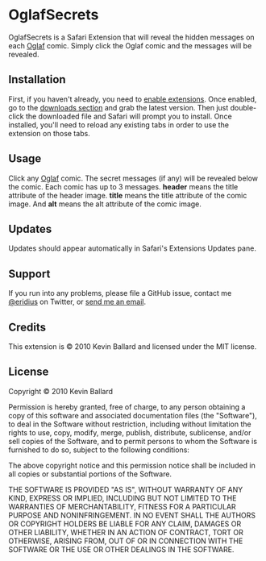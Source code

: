 OglafSecrets
=================

OglafSecrets is a Safari Extension that will reveal the hidden messages on each [Oglaf][] comic. Simply click the Oglaf comic and the messages will be revealed.

Installation
------------
First, if you haven't already, you need to [enable extensions][enable]. Once enabled, go to the [downloads section][downloads] and grab the latest version. Then just double-click the downloaded file and Safari will prompt you to install. Once installed, you'll need to reload any existing tabs in order to use the extension on those tabs.

Usage
-----
Click any [Oglaf][] comic. The secret messages (if any) will be revealed below the comic. Each comic has up to 3 messages. **header** means the title attribute of the header image. **title** means the title attribute of the comic image. And **alt** means the alt attribute of the comic image.

Updates
-------
Updates should appear automatically in Safari's Extensions Updates pane.

Support
-------
If you run into any problems, please file a GitHub issue, contact me [@eridius][twitter] on Twitter, or [send me an email][email].

Credits
-------
This extension is © 2010 Kevin Ballard and licensed under the MIT license.

License
-------
Copyright © 2010 Kevin Ballard

Permission is hereby granted, free of charge, to any person
obtaining a copy of this software and associated documentation
files (the "Software"), to deal in the Software without
restriction, including without limitation the rights to use,
copy, modify, merge, publish, distribute, sublicense, and/or sell
copies of the Software, and to permit persons to whom the
Software is furnished to do so, subject to the following
conditions:

The above copyright notice and this permission notice shall be
included in all copies or substantial portions of the Software.

THE SOFTWARE IS PROVIDED "AS IS", WITHOUT WARRANTY OF ANY KIND,
EXPRESS OR IMPLIED, INCLUDING BUT NOT LIMITED TO THE WARRANTIES
OF MERCHANTABILITY, FITNESS FOR A PARTICULAR PURPOSE AND
NONINFRINGEMENT. IN NO EVENT SHALL THE AUTHORS OR COPYRIGHT
HOLDERS BE LIABLE FOR ANY CLAIM, DAMAGES OR OTHER LIABILITY,
WHETHER IN AN ACTION OF CONTRACT, TORT OR OTHERWISE, ARISING
FROM, OUT OF OR IN CONNECTION WITH THE SOFTWARE OR THE USE OR
OTHER DEALINGS IN THE SOFTWARE.

[Oglaf]: http://oglaf.com/
[enable]: http://safariextensions.tumblr.com/post/680219521/post-how-to-enable-extensions-06-09-10
[twitter]: http://www.twitter.com/eridius
[email]: mailto:kevin@sb.org
[downloads]: http://github.com/kballard/OglafSecrets/downloads
